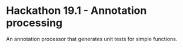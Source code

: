 # Hackathon 19.1 - Annotation processing
An annotation processor that generates unit tests for simple functions.
